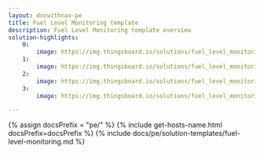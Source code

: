 ```yaml
---
layout: docwithnav-pe
title: Fuel Level Monitoring template
description: Fuel Level Monitoring template overview
solution-highlights:
    0:
        image: https://img.thingsboard.io/solutions/fuel_level_monitoring/fuel-monitoring-1.png
    1:
        image: https://img.thingsboard.io/solutions/fuel_level_monitoring/fuel-monitoring-2.png
    2:
        image: https://img.thingsboard.io/solutions/fuel_level_monitoring/fuel-monitoring-3.png
    3:
        image: https://img.thingsboard.io/solutions/fuel_level_monitoring/fuel-monitoring-4.png

---
```


{% assign docsPrefix = "pe/" %}
{% include get-hosts-name.html docsPrefix=docsPrefix %}
{% include docs/pe/solution-templates/fuel-level-monitoring.md %}